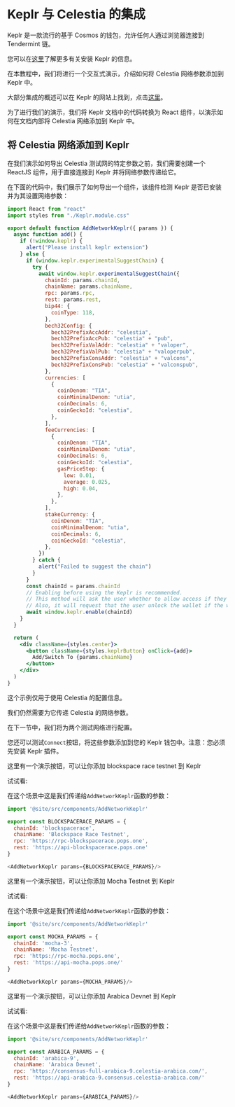 # Keplr 与 Celestia 的集成

<script setup>
  import constants from "../../src/versions/constants.js";

  import AddNetworkKeplr from '../../src/components/AddNetworkKeplr';

  const ARABICA_PARAMS = {
    chainId: `${constants.arabicaChainId}`,
    chainName: 'Arabica Devnet',
    rpc: 'https://consensus-full-arabica-9.celestia-arabica.com/',
    rest: 'https://api-arabica-9.consensus.celestia-arabica.com/'
  }

  const MOCHA_PARAMS = {
    chainId: `${constants.mochaChainId}`,
    chainName: 'Mocha Testnet',
    rpc: 'https://rpc-mocha.pops.one',
    rest: 'https://api-mocha.pops.one'
  }

  const BLOCKSPACERACE_PARAMS = {
    chainId: 'blockspacerace',
    chainName: 'Blockspace Race Testnet',
    rpc: 'https://rpc-blockspacerace.pops.one',
    rest: 'https://api-blockspacerace.pops.one'
  }
</script>

Keplr 是一款流行的基于 Cosmos 的钱包，允许任何人通过浏览器连接到 Tendermint 链。

您可以在[这里](https://www.keplr.app/download)了解更多有关安装 Keplr 的信息。

在本教程中，我们将进行一个交互式演示，介绍如何将 Celestia 网络参数添加到 Keplr 中。

大部分集成的概述可以在 Keplr 的网站上找到，点击[这里](https://docs.keplr.app/api)。

为了进行我们的演示，我们将 Keplr 文档中的代码转换为 React 组件，以演示如何在文档内部将 Celestia 网络添加到 Keplr 中。

## 将 Celestia 网络添加到 Keplr

在我们演示如何导出 Celestia 测试网的特定参数之前，我们需要创建一个 ReactJS 组件，用于直接连接到 Keplr 并将网络参数传递给它。

在下面的代码中，我们展示了如何导出一个组件，该组件检测 Keplr 是否已安装并为其设置网络参数：

```jsx
import React from "react"
import styles from "./Keplr.module.css"

export default function AddNetworkKeplr({ params }) {
  async function add() {
    if (!window.keplr) {
      alert("Please install keplr extension")
    } else {
      if (window.keplr.experimentalSuggestChain) {
        try {
          await window.keplr.experimentalSuggestChain({
            chainId: params.chainId,
            chainName: params.chainName,
            rpc: params.rpc,
            rest: params.rest,
            bip44: {
              coinType: 118,
            },
            bech32Config: {
              bech32PrefixAccAddr: "celestia",
              bech32PrefixAccPub: "celestia" + "pub",
              bech32PrefixValAddr: "celestia" + "valoper",
              bech32PrefixValPub: "celestia" + "valoperpub",
              bech32PrefixConsAddr: "celestia" + "valcons",
              bech32PrefixConsPub: "celestia" + "valconspub",
            },
            currencies: [
              {
                coinDenom: "TIA",
                coinMinimalDenom: "utia",
                coinDecimals: 6,
                coinGeckoId: "celestia",
              },
            ],
            feeCurrencies: [
              {
                coinDenom: "TIA",
                coinMinimalDenom: "utia",
                coinDecimals: 6,
                coinGeckoId: "celestia",
                gasPriceStep: {
                  low: 0.01,
                  average: 0.025,
                  high: 0.04,
                },
              },
            ],
            stakeCurrency: {
              coinDenom: "TIA",
              coinMinimalDenom: "utia",
              coinDecimals: 6,
              coinGeckoId: "celestia",
            },
          })
        } catch {
          alert("Failed to suggest the chain")
        }
      }
      const chainId = params.chainId
      // Enabling before using the Keplr is recommended.
      // This method will ask the user whether to allow access if they haven't visited this website.
      // Also, it will request that the user unlock the wallet if the wallet is locked.
      await window.keplr.enable(chainId)
    }
  }

  return (
    <div className={styles.center}>
      <button className={styles.keplrButton} onClick={add}>
        Add/Switch To {params.chainName}
      </button>
    </div>
  )
}
```

这个示例仅用于使用 Celestia 的配置信息。

我们仍然需要为它传递 Celestia 的网络参数。

在下一节中，我们将为两个测试网络进行配置。

您还可以测试`Connect`按钮，将这些参数添加到您的 Keplr 钱包中。注意：您必须先安装 Keplr 插件。

<tabs>
<tab name="Blockspace Race">

这里有一个演示按钮，可以让你添加 blockspace race testnet 到 Keplr

试试看:
<AddNetworkKeplr :params=BLOCKSPACERACE_PARAMS />

在这个场景中这是我们传递给`AddNetworkKeplr`函数的参数：

```js
import '@site/src/components/AddNetworkKeplr'

export const BLOCKSPACERACE_PARAMS = {
  chainId: 'blockspacerace',
  chainName: 'Blockspace Race Testnet',
  rpc: 'https://rpc-blockspacerace.pops.one',
  rest: 'https://api-blockspacerace.pops.one'
}

<AddNetworkKeplr params={BLOCKSPACERACE_PARAMS}/>
```

</tab>

<tab name="Mocha">

这里有一个演示按钮，可以让你添加 Mocha Testnet 到 Keplr

试试看:
<AddNetworkKeplr :params=MOCHA_PARAMS />

在这个场景中这是我们传递给`AddNetworkKeplr`函数的参数：

```js
import '@site/src/components/AddNetworkKeplr'

export const MOCHA_PARAMS = {
  chainId: 'mocha-3',
  chainName: 'Mocha Testnet',
  rpc: 'https://rpc-mocha.pops.one',
  rest: 'https://api-mocha.pops.one/'
}

<AddNetworkKeplr params={MOCHA_PARAMS}/>
```

</tab>

<tab name="Arabica 🏗️">

这里有一个演示按钮，可以让你添加 Arabica Devnet 到 Keplr

试试看:
<AddNetworkKeplr :params=ARABICA_PARAMS />

在这个场景中这是我们传递给`AddNetworkKeplr`函数的参数：

```js
import '@site/src/components/AddNetworkKeplr'

export const ARABICA_PARAMS = {
  chainId: 'arabica-9',
  chainName: 'Arabica Devnet',
  rpc: 'https://consensus-full-arabica-9.celestia-arabica.com/',
  rest: 'https://api-arabica-9.consensus.celestia-arabica.com/'
}

<AddNetworkKeplr params={ARABICA_PARAMS}/>
```

</tab>
</tabs>
